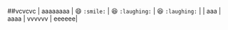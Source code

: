 ##vcvcvc
| aaaaaaaa | :smile: `:smile:` | :laughing: `:laughing:` | :laughing: `:laughing:` |
| aaa | aaaa | vvvvvv | eeeeee|

